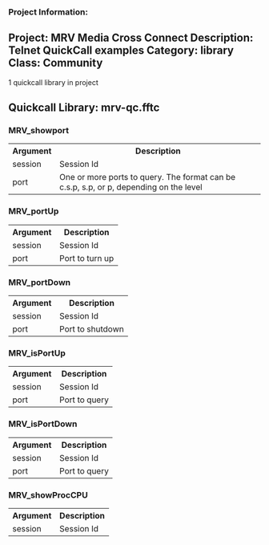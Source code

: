 ### Project Information:
Project: MRV Media Cross Connect
Description: Telnet QuickCall examples
Category: library
Class: Community
 ----
1 quickcall library in project
## Quickcall Library: mrv-qc.fftc
### MRV_showport
<table><tr><th>Argument</th><th>Description</th></tr>
<tr><td>session</td><td>Session Id</tr></td>
<tr><td>port</td><td>One or more ports to query. The format can be c.s.p, s.p, or p, depending on the level</tr></td></table>

### MRV_portUp
<table><tr><th>Argument</th><th>Description</th></tr>
<tr><td>session</td><td>Session Id</tr></td>
<tr><td>port</td><td>Port to turn up</tr></td></table>

### MRV_portDown
<table><tr><th>Argument</th><th>Description</th></tr>
<tr><td>session</td><td>Session Id</tr></td>
<tr><td>port</td><td>Port to shutdown</tr></td></table>

### MRV_isPortUp
<table><tr><th>Argument</th><th>Description</th></tr>
<tr><td>session</td><td>Session Id</tr></td>
<tr><td>port</td><td>Port to query</tr></td></table>

### MRV_isPortDown
<table><tr><th>Argument</th><th>Description</th></tr>
<tr><td>session</td><td>Session Id</tr></td>
<tr><td>port</td><td>Port to query</tr></td></table>

### MRV_showProcCPU
<table><tr><th>Argument</th><th>Description</th></tr>
<tr><td>session</td><td>Session Id</tr></td></table>
